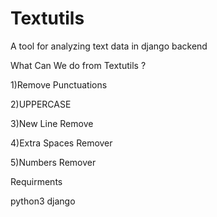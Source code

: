 # Textutils
A tool for analyzing  text data in django backend

What Can We do from Textutils ?

1)Remove Punctuations

2)UPPERCASE

3)New Line Remove

4)Extra Spaces Remover

5)Numbers Remover

Requirments

python3
django
